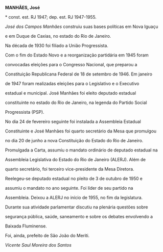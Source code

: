 **MANHÃES, José**



\* const. est. RJ 1947; dep. est. RJ 1947-1955.



*José dos Campos Manhães* construiu suas bases políticas em Nova Iguaçu

e em Duque de Caxias, no estado do Rio de Janeiro.



Na década de 1930 foi filiado a União Progressista.



Com o fim do Estado Novo e a reorganização partidária em 1945 foram

convocadas eleições para o Congresso Nacional, que preparou a

Constituição Republicana Federal de 18 de setembro de 1946. Em janeiro

de 1947 foram realizadas eleições para o Legislativo e o Executivo

estadual e municipal. José Manhães foi eleito deputado estadual

constituinte no estado do Rio de Janeiro, na legenda do Partido Social

Progressista (PSP).



No dia 24 de fevereiro seguinte foi instalada a Assembleia Estadual

Constituinte e José Manhães foi quarto secretário da Mesa que promulgou

no dia 20 de junho a nova Constituição do Estado do Rio de Janeiro.

Promulgada a Carta, assumiu o mandato ordinário de deputado estadual na

Assembleia Legislativa do Estado do Rio de Janeiro (ALERJ). Além de

quarto secretário, foi terceiro vice-presidente da Mesa Diretora.



Reelegeu-se deputado estadual no pleito de 3 de outubro de 1950 e

assumiu o mandato no ano seguinte. Foi líder de seu partido na

Assembleia. Deixou a ALERJ no início de 1955, no fim da legislatura.



Durante sua atividade parlamentar discutiu na plenária questões sobre

segurança pública, saúde, saneamento e sobre os debates envolvendo a

Baixada Fluminense.



Foi, ainda, prefeito de São João do Meriti.



*Vicente Saul Moreira dos Santos*




